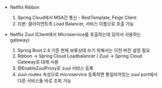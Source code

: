 - Netflix Ribbon
  1. Spring Cloud에서 MSA간 통신 - RestTemplate, Feign Client
  2. 리본: 클라이언트측 Load Balancer, 서비스 이름으로 호출 가능

- Netflix Zuul (Client에서 Microservice를 호출하는데 있어서 사용하는 gateway)
  1. Spring Boot 2.4 기준 현재 보류상태 쓰기 위해서는 이전 버전 설정 필요
  2. Ribbon -> Spring Cloud Loadbalancer / Zuul -> Spring Cloud Gateway로 대체 사용
  3. @EnableZuulProxy로 zuul 서비스 등록
  4. zuul-routes 속성으로 microservice 등록하면 통일되어있는 zuul port에서 다른 서비스들 바로 조회 가능